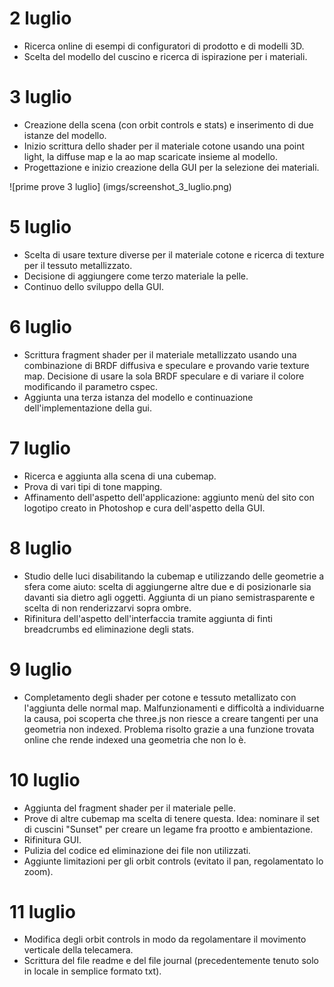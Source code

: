 # 2 luglio
- Ricerca online di esempi di configuratori di prodotto e di modelli 3D. 
- Scelta del modello del cuscino e ricerca di ispirazione per i materiali.

# 3 luglio
- Creazione della scena (con orbit controls e stats) e inserimento di due istanze del modello. 
- Inizio scrittura dello shader per il materiale cotone usando una point light, la diffuse map e la ao map scaricate insieme al modello. 
- Progettazione e inizio creazione della GUI per la selezione dei materiali.

![prime prove 3 luglio] (imgs/screenshot_3_luglio.png)

# 5 luglio
- Scelta di usare texture diverse per il materiale cotone e ricerca di texture per il tessuto metallizzato. 
- Decisione di aggiungere come terzo materiale la pelle. 
- Continuo dello sviluppo della GUI.

# 6 luglio
- Scrittura fragment shader per il materiale metallizzato usando una combinazione di BRDF diffusiva e speculare e provando varie texture map. Decisione di usare la sola BRDF speculare e di variare il colore modificando il parametro cspec.
- Aggiunta una terza istanza del modello e continuazione dell'implementazione della gui.

# 7 luglio
- Ricerca e aggiunta alla scena di una cubemap. 
- Prova di vari tipi di tone mapping. 
- Affinamento dell'aspetto dell'applicazione: aggiunto menù del sito con logotipo creato in Photoshop e cura dell'aspetto della GUI.

# 8 luglio
- Studio delle luci disabilitando la cubemap e utilizzando delle geometrie a sfera come aiuto: scelta di aggiungerne altre due e di posizionarle sia davanti sia dietro agli oggetti. Aggiunta di un piano semistrasparente e scelta di non renderizzarvi sopra ombre. 
- Rifinitura dell'aspetto dell'interfaccia tramite aggiunta di finti breadcrumbs ed eliminazione degli stats.

# 9 luglio
- Completamento degli shader per cotone e tessuto metallizato con l'aggiunta delle normal map. Malfunzionamenti e difficoltà a individuarne la causa, poi scoperta che three.js non riesce a creare tangenti per una geometria non indexed. Problema risolto grazie a una funzione trovata online che rende indexed una geometria che non lo è.

# 10 luglio
- Aggiunta del fragment shader per il materiale pelle.
- Prove di altre cubemap ma scelta di tenere questa. Idea: nominare il set di cuscini "Sunset" per creare un legame fra prootto e ambientazione. 
- Rifinitura GUI.
- Pulizia del codice ed eliminazione dei file non utilizzati.
- Aggiunte limitazioni per gli orbit controls (evitato il pan, regolamentato lo zoom).

# 11 luglio
- Modifica degli orbit controls in modo da regolamentare il movimento verticale della telecamera.
- Scrittura del file readme e del file journal (precedentemente tenuto solo in locale in semplice formato txt).

